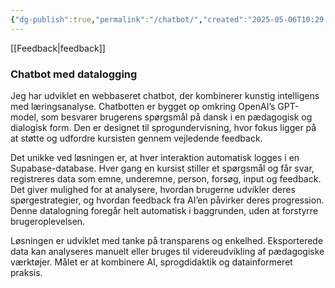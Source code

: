 ```yaml
---
{"dg-publish":true,"permalink":"/chatbot/","created":"2025-05-06T10:29:30.833+02:00","updated":"2025-05-15T11:09:37.710+02:00"}
---
```



[[Feedback\|feedback]]

### Chatbot med datalogging

Jeg har udviklet en webbaseret chatbot, der kombinerer kunstig intelligens med læringsanalyse. Chatbotten er bygget op omkring OpenAI’s GPT-model, som besvarer brugerens spørgsmål på dansk i en pædagogisk og dialogisk form. Den er designet til sprogundervisning, hvor fokus ligger på at støtte og udfordre kursisten gennem vejledende feedback.

Det unikke ved løsningen er, at hver interaktion automatisk logges i en Supabase-database. Hver gang en kursist stiller et spørgsmål og får svar, registreres data som emne, underemne, person, forsøg, input og feedback. Det giver mulighed for at analysere, hvordan brugerne udvikler deres spørgestrategier, og hvordan feedback fra AI’en påvirker deres progression. Denne datalogning foregår helt automatisk i baggrunden, uden at forstyrre brugeroplevelsen.

Løsningen er udviklet med tanke på transparens og enkelhed. Eksporterede data kan analyseres manuelt eller bruges til videreudvikling af pædagogiske værktøjer. Målet er at kombinere AI, sprogdidaktik og datainformeret praksis.


